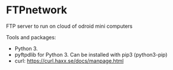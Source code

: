 # FTPnetwork
FTP server to run on cloud of odroid mini computers


Tools and packages:
- Python 3.
- pyftpdlib for Python 3. Can be installed with pip3 (python3-pip)
- curl: https://curl.haxx.se/docs/manpage.html
